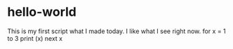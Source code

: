 # hello-world
This is my first script what I made today.
I like what I see right now.
for x = 1 to 3
  print (x)
  next x
  
